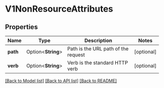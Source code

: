 # V1NonResourceAttributes

## Properties

Name | Type | Description | Notes
------------ | ------------- | ------------- | -------------
**path** | Option<**String**> | Path is the URL path of the request | [optional]
**verb** | Option<**String**> | Verb is the standard HTTP verb | [optional]

[[Back to Model list]](../README.md#documentation-for-models) [[Back to API list]](../README.md#documentation-for-api-endpoints) [[Back to README]](../README.md)


